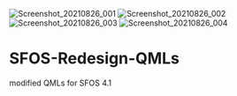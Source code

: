 ![Screenshot_20210826_001](https://user-images.githubusercontent.com/43003405/131064065-1a886275-3bab-4449-9e3e-eb3d6a6ac230.png)
![Screenshot_20210826_002](https://user-images.githubusercontent.com/43003405/131064085-9fe3aa3d-ae96-431e-b887-d9ab272bd056.png)
![Screenshot_20210826_003](https://user-images.githubusercontent.com/43003405/131064090-98d39b5a-9ca4-481f-a1fa-efe7e5fb2a08.png)
![Screenshot_20210826_004](https://user-images.githubusercontent.com/43003405/131064093-7725af46-391e-45f9-9bfd-971fa70ef303.png)
# SFOS-Redesign-QMLs
modified QMLs for SFOS 4.1
